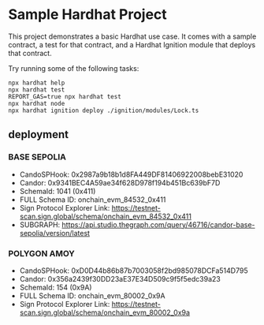 # Sample Hardhat Project

This project demonstrates a basic Hardhat use case. It comes with a sample contract, a test for that contract, and a Hardhat Ignition module that deploys that contract.

Try running some of the following tasks:

```shell
npx hardhat help
npx hardhat test
REPORT_GAS=true npx hardhat test
npx hardhat node
npx hardhat ignition deploy ./ignition/modules/Lock.ts
```

## deployment

### BASE SEPOLIA
- CandoSPHook:  0x2987a9b18b1d8FA449DF81406922008bebE31020
- Candor: 0x9341BEC4A59ae34f628D978f194b451Bc639bF7D
- SchemaId: 1041 (0x411)
- FULL Schema ID: onchain_evm_84532_0x411
- Sign Protocol Explorer Link: https://testnet-scan.sign.global/schema/onchain_evm_84532_0x411
- SUBGRAPH: https://api.studio.thegraph.com/query/46716/candor-base-sepolia/version/latest

### POLYGON AMOY
- CandoSPHook:  0xD0D44b86b87b7003058f2bd985078DCFa514D795
- Candor: 0x356a2439f30DD23aE37E34D509c9f5f5edc39a23
- SchemaId: 154 (0x9A)
- FULL Schema ID: onchain_evm_80002_0x9A
- Sign Protocol Explorer Link: https://testnet-scan.sign.global/schema/onchain_evm_80002_0x9a

